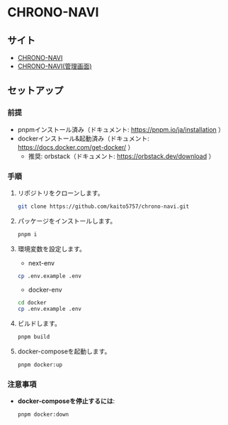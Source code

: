 # CHRONO-NAVI

## サイト
- [CHRONO-NAVI](https://chrono-navi-web.pages.dev)
- [CHRONO-NAVI(管理画面)](https://chrono-navi-admin.pages.dev)

## セットアップ
### 前提
- pnpmインストール済み（ドキュメント: https://pnpm.io/ja/installation ）
- dockerインストール&起動済み（ドキュメント: https://docs.docker.com/get-docker/ ）
  - 推奨: orbstack（ドキュメント: https://orbstack.dev/download ）

### 手順
1. リポジトリをクローンします。
   ```bash
   git clone https://github.com/kaito5757/chrono-navi.git
   ```

2. パッケージをインストールします。
   ```bash
   pnpm i
   ```

3. 環境変数を設定します。
   - next-env
   ```bash
   cp .env.example .env
   ```

   - docker-env
   ```bash
   cd docker
   cp .env.example .env
   ```

4. ビルドします。
   ```bash
   pnpm build
   ```

5. docker-composeを起動します。
   ```bash
   pnpm docker:up
   ```

### 注意事項
- **docker-composeを停止するには**:
   ```bash
   pnpm docker:down
   ```